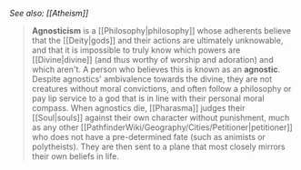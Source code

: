 *See also: [[Atheism]]*
> **Agnosticism** is a [[Philosophy|philosophy]] whose adherents believe that the [[Deity|gods]] and their actions are ultimately unknowable, and that it is impossible to truly know which powers are [[Divine|divine]] (and thus worthy of worship and adoration) and which aren't. A person who believes this is known as an **agnostic**. Despite agnostics' ambivalence towards the divine, they are not creatures without moral convictions, and often follow a philosophy or pay lip service to a god that is in line with their personal moral compass. When agnostics die, [[Pharasma]] judges their [[Soul|souls]] against their own character without punishment, much as any other [[PathfinderWiki/Geography/Cities/Petitioner|petitioner]] who does not have a pre-determined fate (such as animists or polytheists). They are then sent to a plane that most closely mirrors their own beliefs in life.








